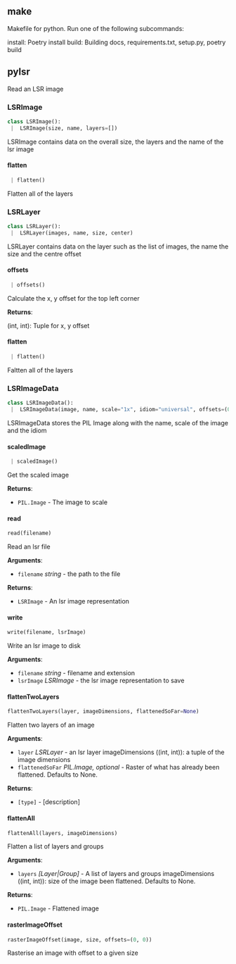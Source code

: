 <a name=".make"></a>
## make

Makefile for python. Run one of the following subcommands:

install: Poetry install
build: Building docs, requirements.txt, setup.py, poetry build

<a name=".pylsr"></a>
## pylsr

Read an LSR image

<a name=".pylsr.LSRImage"></a>
### LSRImage

```python
class LSRImage():
 |  LSRImage(size, name, layers=[])
```

LSRImage contains data on the overall size, the layers and the name of
the lsr image

<a name=".pylsr.LSRImage.flatten"></a>
#### flatten

```python
 | flatten()
```

Flatten all of the layers

<a name=".pylsr.LSRLayer"></a>
### LSRLayer

```python
class LSRLayer():
 |  LSRLayer(images, name, size, center)
```

LSRLayer contains data on the layer such as the list of images, the name
the size and the centre offset

<a name=".pylsr.LSRLayer.offsets"></a>
#### offsets

```python
 | offsets()
```

Calculate the x, y offset for the top left corner

**Returns**:

  (int, int): Tuple for x, y offset

<a name=".pylsr.LSRLayer.flatten"></a>
#### flatten

```python
 | flatten()
```

Faltten all of the layers

<a name=".pylsr.LSRImageData"></a>
### LSRImageData

```python
class LSRImageData():
 |  LSRImageData(image, name, scale="1x", idiom="universal", offsets=(0, 0))
```

LSRImageData stores the PIL Image along with the name, scale of the image
and the idiom

<a name=".pylsr.LSRImageData.scaledImage"></a>
#### scaledImage

```python
 | scaledImage()
```

Get the scaled image

**Returns**:

- `PIL.Image` - The image to scale

<a name=".pylsr.read"></a>
#### read

```python
read(filename)
```

Read an lsr file

**Arguments**:

- `filename` _string_ - the path to the file
  

**Returns**:

- `LSRImage` - An lsr image representation

<a name=".pylsr.write"></a>
#### write

```python
write(filename, lsrImage)
```

Write an lsr image to disk

**Arguments**:

- `filename` _string_ - filename and extension
- `lsrImage` _LSRImage_ - the lsr image representation to save

<a name=".pylsr.flattenTwoLayers"></a>
#### flattenTwoLayers

```python
flattenTwoLayers(layer, imageDimensions, flattenedSoFar=None)
```

Flatten two layers of an image

**Arguments**:

- `layer` _LSRLayer_ - an lsr layer
  imageDimensions ((int, int)): a tuple of the image dimensions
- `flattenedSoFar` _PIL.Image, optional_ - Raster of what has already been
  flattened. Defaults to None.
  

**Returns**:

- `[type]` - [description]

<a name=".pylsr.flattenAll"></a>
#### flattenAll

```python
flattenAll(layers, imageDimensions)
```

Flatten a list of layers and groups

**Arguments**:

- `layers` _[Layer|Group]_ - A list of layers and groups
  imageDimensions ((int, int)): size of the image
  been flattened. Defaults to None.
  

**Returns**:

- `PIL.Image` - Flattened image

<a name=".pylsr.rasterImageOffset"></a>
#### rasterImageOffset

```python
rasterImageOffset(image, size, offsets=(0, 0))
```

Rasterise an image with offset to a given size

